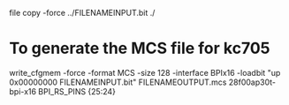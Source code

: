 file copy -force ../FILENAMEINPUT.bit ./

# To generate the MCS file for kc705
write_cfgmem -force -format MCS -size 128 -interface BPIx16 -loadbit "up 0x00000000 FILENAMEINPUT.bit" FILENAMEOUTPUT.mcs
28f00ap30t-bpi-x16
BPI_RS_PINS {25:24}
